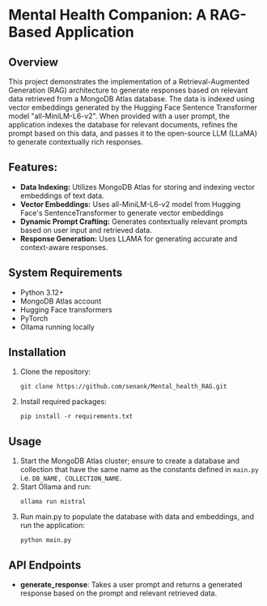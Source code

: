 <h1>Mental Health Companion: A RAG-Based Application</h1>

## Overview
This project demonstrates the implementation of a Retrieval-Augmented Generation (RAG) architecture to generate responses based on relevant data retrieved from a MongoDB Atlas database. The data is indexed using vector embeddings generated by the Hugging Face Sentence Transformer model "all-MiniLM-L6-v2". When provided with a user prompt, the application indexes the database for relevant documents, refines the prompt based on this data, and passes it to the open-source LLM (LLaMA) to generate contextually rich responses.

## Features:
- **Data Indexing:** Utilizes MongoDB Atlas for storing and indexing vector embeddings of text data.
- **Vector Embeddings:** Uses all-MiniLM-L6-v2 model from  Hugging Face's SentenceTransformer to generate vector embeddings
- **Dynamic Prompt Crafting:** Generates contextually relevant prompts based on user input and retrieved data.
- **Response Generation:** Uses LLAMA for generating accurate and context-aware responses.

## System Requirements
- Python 3.12+
- MongoDB Atlas account
- Hugging Face transformers
- PyTorch
- Ollama running locally 

## Installation
1. Clone the repository:
   ```
   git clone https://github.com/senank/Mental_health_RAG.git
   ```
2. Install required packages:
   ```
   pip install -r requirements.txt
   ```

## Usage
1. Start the MongoDB Atlas cluster; ensure to create a database and collection that have the same name as the constants defined in ```main.py``` i.e. ```DB_NAME, COLLECTION_NAME```.
2. Start Ollama and run:
   ```
   ollama run mistral
   ```
4. Run main.py to populate the database with data and embeddings, and run the application:
   ```
   python main.py
   ```


## API Endpoints
- **generate_response**: Takes a user prompt and returns a generated response based on the prompt and relevant retrieved data.


